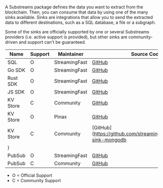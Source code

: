A Substreams package defines the data you want to extract from the blockchain. Then, you can consume that data by using one of the many sinks available. Sinks are integrations that allow you to send the extracted data to different destinations, such as a SQL database, a file or a subgraph.

Some of the sinks are officially supported by one or several Substreams providers (i.e. active support is provided), but other sinks are community-driven and support can't be guaranteed.

| Name      | Support | Maintainer       | Source Code |
|-----------|---------|------------------|-------------|
| SQL       | O       | StreamingFast    |[GitHub](https://github.com/streamingfast/substreams-sink-sql)|
| Go SDK    | O       | StreamingFast    |[GitHub](https://github.com/streamingfast/substreams-sink-kv)|
| Rust SDK  | O       | StreamingFast    |[GitHub](https://github.com/streamingfast/substreams-sink)|
| JS SDK    | O       | StreamingFast    |[GitHub](https://github.com/substreams-js/substreams-js)|
| KV Store  | C       | Community        |[GitHub](https://github.com/streamingfast/substreams-sink-kv)|
| KV Store  | O       | Pinax            |[GitHub](https://github.com/pinax-network/substreams-sink-prometheus)|
| KV Store  | C       | Community        |[GitHub](https://github.com/streamingfast/substreams-sink-mongodb
)|
| PubSub    | O       | StreamingFast    |[GitHub](https://substreams.streamingfast.io/documentation/consume/other-ways-of-consuming/pubsub)|
| PubSub    | C       | Community    |[GitHub](https://github.com/streamingfast/substreams-sink-files)|

* O = Official Support
* C = Community Support
